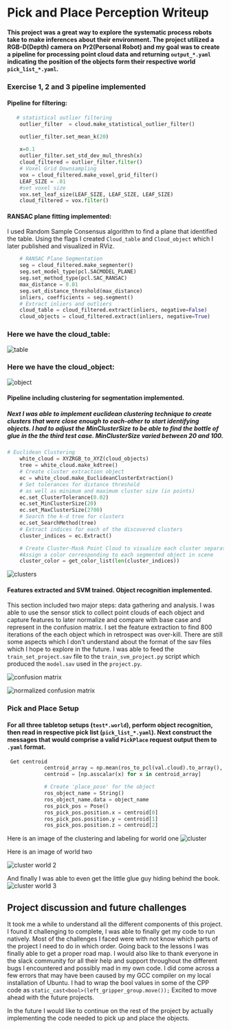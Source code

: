 # Pick and Place Perception Writeup
#### This project was a great way to explore the systematic process robots take to make inferences about their environment. The project utilized a RGB-D(Depth) camera on Pr2(Personal Robot) and my goal was to create a pipeline for processing point cloud data and returning `output_*.yaml` indicating the position of the objects form their respective world `pick_list_*.yaml`.  


### Exercise 1, 2 and 3 pipeline implemented
#### Pipeline for filtering: 

```Python
   # statistical outlier filtering
    outlier_filter  = cloud.make_statistical_outlier_filter()

    outlier_filter.set_mean_k(20)
    
    x=0.1
    outlier_filter.set_std_dev_mul_thresh(x)
    cloud_filtered = outlier_filter.filter()
    # Voxel Grid Downsampling
    vox = cloud_filtered.make_voxel_grid_filter()
    LEAF_SIZE = .01
    #set voxel size
    vox.set_leaf_size(LEAF_SIZE, LEAF_SIZE, LEAF_SIZE)
    cloud_filtered = vox.filter()
```

#### RANSAC plane fitting implemented:
I used Random Sample Consensus algorithm to find a plane that identified the table. Using the flags I created `Cloud_table` and `Cloud_object` which I later published and visualized in RViz.

```python
    # RANSAC Plane Segmentation
    seg = cloud_filtered.make_segmenter()
    seg.set_model_type(pcl.SACMODEL_PLANE)
    seg.set_method_type(pcl.SAC_RANSAC)
    max_distance = 0.01
    seg.set_distance_threshold(max_distance)
    inliers, coefficients = seg.segment()
    # Extract inliers and outliers
    cloud_table = cloud_filtered.extract(inliers, negative=False)
    cloud_objects = cloud_filtered.extract(inliers, negative=True)
```
### Here we have the cloud_table:
![table](images/ransac_table.png)
### Here we have the cloud_object:
![object](images/ransac_objects.png)
#### Pipeline including clustering for segmentation implemented.  

##### Next I was able to implement euclidean clustering technique to create clusters that were close enough to each-other to start identifying objects. I had to adjust the MinClusterSize to be able to find the bottle of glue in the the third test case. MinClusterSize varied between 20 and 100.

```python
# Euclidean Clustering
    white_cloud = XYZRGB_to_XYZ(cloud_objects)
    tree = white_cloud.make_kdtree()
    # Create cluster extraction object
    ec = white_cloud.make_EuclideanClusterExtraction()
    # Set tolerances for distance threshold
    # as well as minimum and maximum cluster size (in points)
    ec.set_ClusterTolerance(0.02)
    ec.set_MinClusterSize(20)
    ec.set_MaxClusterSize(2700)
    # Search the k-d tree for clusters
    ec.set_SearchMethod(tree)
    # Extract indices for each of the discovered clusters
    cluster_indices = ec.Extract()

    # Create Cluster-Mask Point Cloud to visualize each cluster separately
    #Assign a color corresponding to each segmented object in scene
    cluster_color = get_color_list(len(cluster_indices))
```


![clusters](images/cluster.png)

####  Features extracted and SVM trained.  Object recognition implemented.
This section included two major steps: data gathering and analysis. I was able to use the sensor stick to collect point clouds of each object and capture features to later normalize and compare with base case and represent in the confusion matrix. I set the feature extraction to find 800 iterations of the each object which in retrospect was over-kill. There are still some aspects which I don't understand about the format of the sav files which I hope to explore in the future. I was able to feed the `train_set_project.sav` file to the `train_svm_project.py` script which produced the `model.sav`
used in the `project.py`.


![confusion matrix](images/con_matrix.png)


![normalized confusion matrix](images/normal.png)

### Pick and Place Setup

#### For all three tabletop setups (`test*.world`), perform object recognition, then read in respective pick list (`pick_list_*.yaml`). Next construct the messages that would comprise a valid `PickPlace` request output them to `.yaml` format.
```python
 Get centroid 
            centroid_array = np.mean(ros_to_pcl(val.cloud).to_array(), axis=0)[0:3]
            centroid = [np.asscalar(x) for x in centroid_array]

            # Create 'place_pose' for the object
            ros_object_name = String()
            ros_object_name.data = object_name
            ros_pick_pos = Pose()
            ros_pick_pos.position.x = centroid[0]
            ros_pick_pos.position.y = centroid[1]
            ros_pick_pos.position.z = centroid[2]
```
Here is an image of the clustering and labeling for world one 
![cluster](images/img4.png)

Here is an image of world two

![cluster world 2](images/img5.png)

And finally I was able to even get the little glue guy hiding behind the book.
![cluster world 3](images/img6.png)
## Project discussion and future challenges
 It took me a while to understand all the different components of this project. I found it challenging to complete, I was able to finally get my code to run natively. Most of the challenges I faced were with not know which parts of the project I need to do in which order. Going back to the lessons I was finally able to get a proper road map. I would also like to thank everyone in the slack community for all their help and support throughout the different bugs I encountered and possibly mad in my own code.
I did come across a few errors that may have been caused by my GCC compiler on my local installation of Ubuntu. I had to wrap the bool values in some of the CPP code as `static_cast<bool>(left_gripper_group.move());` 
Excited to move ahead with the future projects.

In the future I would like to continue on the rest of the project by actually implementing the code needed to pick up and place the objects.

